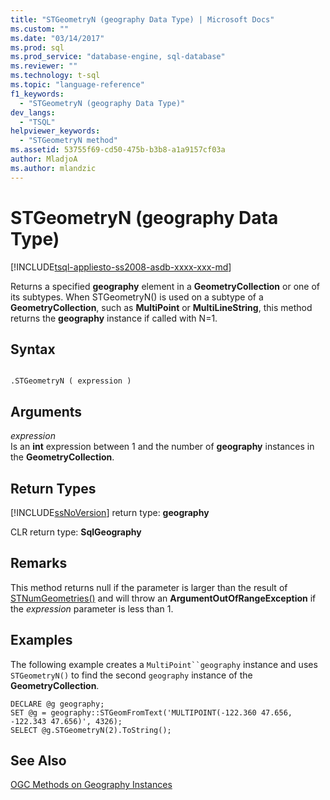 ```yaml
---
title: "STGeometryN (geography Data Type) | Microsoft Docs"
ms.custom: ""
ms.date: "03/14/2017"
ms.prod: sql
ms.prod_service: "database-engine, sql-database"
ms.reviewer: ""
ms.technology: t-sql
ms.topic: "language-reference"
f1_keywords: 
  - "STGeometryN (geography Data Type)"
dev_langs: 
  - "TSQL"
helpviewer_keywords: 
  - "STGeometryN method"
ms.assetid: 53755f69-cd50-475b-b3b8-a1a9157cf03a
author: MladjoA
ms.author: mlandzic 
---
```

# STGeometryN (geography Data Type)
[!INCLUDE[tsql-appliesto-ss2008-asdb-xxxx-xxx-md](../../includes/tsql-appliesto-ss2008-asdb-xxxx-xxx-md.md)]

  Returns a specified **geography** element in a **GeometryCollection** or one of its subtypes. When STGeometryN() is used on a subtype of a **GeometryCollection**, such as **MultiPoint** or **MultiLineString**, this method returns the **geography** instance if called with N=1.  
  
## Syntax  
  
```  
  
.STGeometryN ( expression )  
```  
  
## Arguments  
 *expression*  
 Is an **int** expression between 1 and the number of **geography** instances in the **GeometryCollection**.  
  
## Return Types  
 [!INCLUDE[ssNoVersion](../../includes/ssnoversion-md.md)] return type: **geography**  
  
 CLR return type: **SqlGeography**  
  
## Remarks  
 This method returns null if the parameter is larger than the result of [STNumGeometries()](../../t-sql/spatial-geography/stnumgeometries-geography-data-type.md) and will throw an **ArgumentOutOfRangeException** if the *expression* parameter is less than 1.  
  
## Examples  
 The following example creates a `MultiPoint``geography` instance and uses `STGeometryN()` to find the second `geography` instance of the **GeometryCollection**.  
  
```  
DECLARE @g geography;  
SET @g = geography::STGeomFromText('MULTIPOINT(-122.360 47.656, -122.343 47.656)', 4326);  
SELECT @g.STGeometryN(2).ToString();  
```  
  
## See Also  
 [OGC Methods on Geography Instances](../../t-sql/spatial-geography/ogc-methods-on-geography-instances.md)  
  
  
